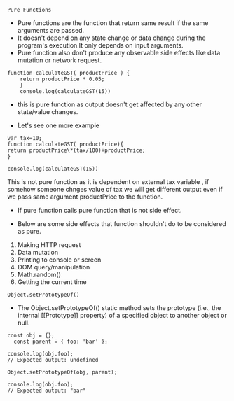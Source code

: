 `Pure Functions`

- Pure functions are the function that return same result if the same arguments are passed.
- It doesn't depend on any state change or data change during the program's execution.It only depends on input arguments.
- Pure function also don't produce any observable side effects like data mutation or network request.

```
function calculateGST( productPrice ) {
    return productPrice * 0.05;
    }
    console.log(calculateGST(15))

```

- this is pure function as output doesn't get affected by any other state/value changes.

- Let's see one more example

```
var tax=10;
function calculateGST( productPrice){
return productPrice\*(tax/100)+productPrice;
}

console.log(calculateGST(15))
```

This is not pure function as it is dependent on external tax variable , if somehow someone chnges value of tax we will get different output even if we pass same argument productPrice to the function.

- If pure function calls pure function that is not side effect.

- Below are some side effects that function shouldn't do to be considered as pure.

1. Making HTTP request
2. Data mutation
3. Printing to console or screen
4. DOM query/manipulation
5. Math.random()
6. Getting the current time

`Object.setPrototypeOf()`

- The Object.setPrototypeOf() static method sets the prototype (i.e., the internal [[Prototype]] property) of a specified object to another object or null.

```
const obj = {};
  const parent = { foo: 'bar' };

console.log(obj.foo);
// Expected output: undefined

Object.setPrototypeOf(obj, parent);

console.log(obj.foo);
// Expected output: "bar"
```
